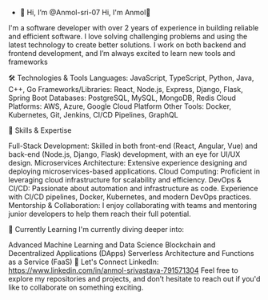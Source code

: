 - 👋 Hi, I’m @Anmol-sri-07 Hi, I'm Anmol👋

I'm a software developer with over 2 years of experience in building reliable and efficient software. I love solving challenging problems and using the latest technology to create better solutions. I work on both backend and frontend development, and I’m always excited to learn new tools and frameworks

🛠️ Technologies & Tools
Languages: JavaScript, TypeScript, Python, Java, C++, Go
Frameworks/Libraries: React, Node.js, Express, Django, Flask, Spring Boot
Databases: PostgreSQL, MySQL, MongoDB, Redis
Cloud Platforms: AWS, Azure, Google Cloud Platform
Other Tools: Docker, Kubernetes, Git, Jenkins, CI/CD Pipelines, GraphQL

🚀 Skills & Expertise

Full-Stack Development: Skilled in both front-end (React, Angular, Vue) and back-end (Node.js, Django, Flask) development, with an eye for UI/UX design.
Microservices Architecture: Extensive experience designing and deploying microservices-based applications.
Cloud Computing: Proficient in leveraging cloud infrastructure for scalability and efficiency.
DevOps & CI/CD: Passionate about automation and infrastructure as code. Experience with CI/CD pipelines, Docker, Kubernetes, and modern DevOps practices.
Mentorship & Collaboration: I enjoy collaborating with teams and mentoring junior developers to help them reach their full potential.

🌱 Currently Learning
I'm currently diving deeper into:

Advanced Machine Learning and Data Science
Blockchain and Decentralized Applications (DApps)
Serverless Architecture and Functions as a Service (FaaS)
🤝 Let's Connect
LinkedIn: https://www.linkedin.com/in/anmol-srivastava-791571304
Feel free to explore my repositories and projects, and don’t hesitate to reach out if you'd like to collaborate on something exciting.


<!---
Anmol-sri-07/Anmol-sri-07 is a ✨ special ✨ repository because its `README.md` (this file) appears on your GitHub profile.
You can click the Preview link to take a look at your changes.
--->
